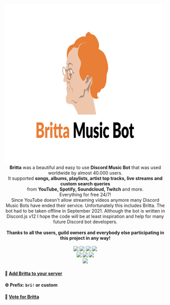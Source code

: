 <p align="center">
  <img width="760" height="500" src="https://raw.githubusercontent.com/b3h3m0th/britta_discord-music-bot/master/assets/img/brittaBanner.png"/><br/>
<b>Britta</b> was a beautiful and easy to use <b>Discord Music Bot</b> that was used worldwide by almost 40.000 users.<br/>
It supported <b>songs, albums, playlists, artist top tracks, live streams and custom search queries</b><br/>
from <b>YouTube, Spotify, Soundcloud, Twitch</b> and more.</b><br/>Everything for free 24/7!<br/>
Since YouTube doesn't allow streaming videos anymore many Discord Music Bots have ended their service. Unfortunately this includes Britta. The bot had to be taken offline in September 2021. Although the bot is written in Discord.js v12 I hope the code will be at least inspiration and help for many future Discord bot developers.<br/><br/><b>Thanks  to all the users, guild owners and everybody else participating in this project in any way!</><br/><br/>
  <img src="https://david-dm.org/b3h3m0th/britta_discord-music-bot.svg"/>
  <img src="https://img.shields.io/github/license/b3h3m0th/britta_discord-music-bot">
  <img src="https://img.shields.io/badge/Code%20Quality-S-brightgreen"/>
  <img src="https://github.com/b3h3m0th/britta_discord-music-bot/workflows/Discord%20Bot%20Build%20Status/badge.svg"><br/>
  <img src="https://forthebadge.com/images/badges/powered-by-black-magic.svg">
  <img src="https://forthebadge.com/images/badges/uses-brains.svg"/>
  <img src="https://forthebadge.com/images/badges/open-source.svg"><br/>
  <img src="https://top.gg/api/widget/722497903146565722.svg"/> <br/>
</p>

#### 📢 [Add Britta to your server](https://discord.com/oauth2/authorize?client_id=722497903146565722&scope=bot&permissions=2083908704)

#### ⚙️ Prefix: `bri!` or custom

#### 📑 [Vote for Britta](https://top.gg/bot/722497903146565722/vote)
